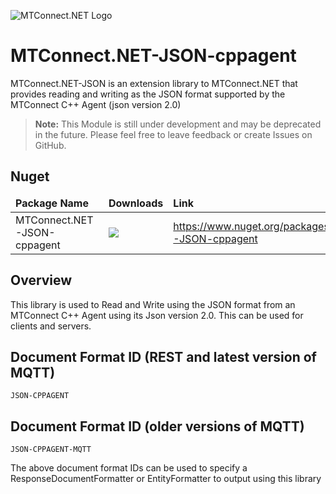 ﻿![MTConnect.NET Logo](https://raw.githubusercontent.com/TrakHound/MTConnect.NET/master/img/mtconnect-net-03-md.png) 

# MTConnect.NET-JSON-cppagent
MTConnect.NET-JSON is an extension library to MTConnect.NET that provides reading and writing as the JSON format supported by the MTConnect C++ Agent (json version 2.0)

>**Note:** This Module is still under development and may be deprecated in the future. Please feel free to leave feedback or create Issues on GitHub.

## Nuget
<table>
    <thead>
        <tr>
            <td style="font-weight: bold;">Package Name</td>
            <td style="font-weight: bold;">Downloads</td>
            <td style="font-weight: bold;">Link</td>
        </tr>
    </thead>
    <tbody>
        <tr>
            <td>MTConnect.NET-JSON-cppagent</td>
            <td><img src="https://img.shields.io/nuget/dt/MTConnect.NET-JSON-cppagent?style=for-the-badge&logo=nuget&label=%20&color=%23333"/></td>
            <td><a href="https://www.nuget.org/packages/MTConnect.NET-JSON-cppagent">https://www.nuget.org/packages/MTConnect.NET-JSON-cppagent</a></td>
        </tr>
    </tbody>
</table>

## Overview
This library is used to Read and Write using the JSON format from an MTConnect C++ Agent using its Json version 2.0. This can be used for clients and servers.

## Document Format ID (REST and latest version of MQTT)
```
JSON-CPPAGENT
```

## Document Format ID (older versions of MQTT)
```
JSON-CPPAGENT-MQTT
```

The above document format IDs can be used to specify a ResponseDocumentFormatter or EntityFormatter to output using this library
